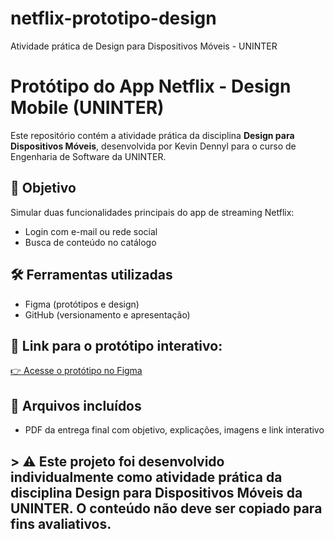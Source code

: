 # netflix-prototipo-design
Atividade prática de Design para Dispositivos Móveis - UNINTER

# Protótipo do App Netflix - Design Mobile (UNINTER)

Este repositório contém a atividade prática da disciplina **Design para Dispositivos Móveis**, desenvolvida por Kevin Dennyl para o curso de Engenharia de Software da UNINTER.

## 🎯 Objetivo
Simular duas funcionalidades principais do app de streaming Netflix:
- Login com e-mail ou rede social
- Busca de conteúdo no catálogo

## 🛠️ Ferramentas utilizadas
- Figma (protótipos e design)
- GitHub (versionamento e apresentação)

## 🔗 Link para o protótipo interativo:
[👉 Acesse o protótipo no Figma](https://www.figma.com/proto/KYcmMShQNRKXzM4N6fM7oK/Prot%C3%B3tipo-Netflix---Kevin?node-id=1-2&p=f&t=yYUx7I9h44ioHPNX-0&scaling=scale-down&content-scaling=fixed&page-id=0%3A1&starting-point-node-id=1%3A2)

## 📄 Arquivos incluídos
- PDF da entrega final com objetivo, explicações, imagens e link interativo

## > ⚠️ Este projeto foi desenvolvido individualmente como atividade prática da disciplina **Design para Dispositivos Móveis** da UNINTER. O conteúdo não deve ser copiado para fins avaliativos.

